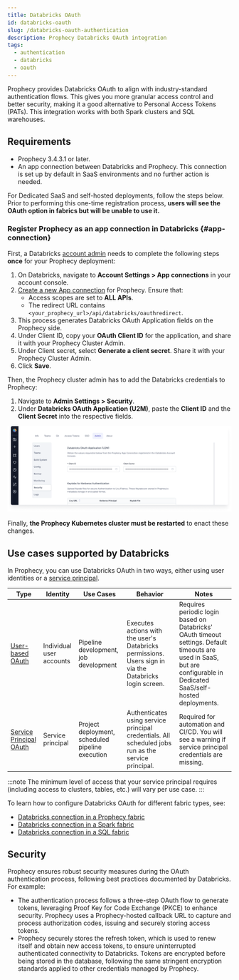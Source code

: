 ```yaml
---
title: Databricks OAuth
id: databricks-oauth
slug: /databricks-oauth-authentication
description: Prophecy Databricks OAuth integration
tags:
  - authentication
  - databricks
  - oauth
---
```


Prophecy provides Databricks OAuth to align with industry-standard authentication flows. This gives you more granular access control and better security, making it a good alternative to Personal Access Tokens (PATs). This integration works with both Spark clusters and SQL warehouses.

## Requirements

- Prophecy 3.4.3.1 or later.
- An app connection between Databricks and Prophecy. This connection is set up by default in SaaS environments and no further action is needed.

For Dedicated SaaS and self-hosted deployments, follow the steps below. Prior to performing this one-time registration process, **users will see the OAuth option in fabrics but will be unable to use it.**

### Register Prophecy as an app connection in Databricks {#app-connection}

First, a Databricks [account admin](https://docs.databricks.com/en/admin/index.html#what-are-account-admins) needs to complete the following steps **once** for your Prophecy deployment:

1. On Databricks, navigate to **Account Settings > App connections** in your account console.
1. [Create a new App connection](https://docs.databricks.com/en/integrations/enable-disable-oauth.html#enable-custom-oauth-applications-using-the-databricks-ui) for Prophecy. Ensure that:
   - Access scopes are set to **ALL APIs**.
   - The redirect URL contains `<your_prophecy_url>/api/databricks/oauthredirect`.
1. This process generates Databricks OAuth Application fields on the Prophecy side.
1. Under Client ID, copy your **OAuth Client ID** for the application, and share it with your Prophecy Cluster Admin.
1. Under Client secret, select **Generate a client secret**. Share it with your Prophecy Cluster Admin.
1. Click **Save**.

Then, the Prophecy cluster admin has to add the Databricks credentials to Prophecy:

1. Navigate to **Admin Settings > Security**.
2. Under **Databricks OAuth Application (U2M)**, paste the **Client ID** and the **Client Secret** into the respective fields.

![Security settings in Prophecy](./img/databricks-oauth-admin.png)

Finally, **the Prophecy Kubernetes cluster must be restarted** to enact these changes.

## Use cases supported by Databricks

In Prophecy, you can use Databricks OAuth in two ways, either using user identities or a [service principal](https://docs.databricks.com/aws/en/admin/users-groups/service-principals).

| Type                                                                                    | Identity                 | Use Cases                                        | Behavior                                                                                                | Notes                                                                                                                                                                   |
| --------------------------------------------------------------------------------------- | ------------------------ | ------------------------------------------------ | ------------------------------------------------------------------------------------------------------- | ----------------------------------------------------------------------------------------------------------------------------------------------------------------------- |
| [User-based OAuth](https://docs.databricks.com/en/dev-tools/auth/oauth-u2m.html)        | Individual user accounts | Pipeline development, job development            | Executes actions with the user's Databricks permissions. Users sign in via the Databricks login screen. | Requires periodic login based on Databricks' OAuth timeout settings. Default timeouts are used in SaaS, but are configurable in Dedicated SaaS/self-hosted deployments. |
| [Service Principal OAuth](https://docs.databricks.com/en/dev-tools/auth/oauth-m2m.html) | Service principal        | Project deployment, scheduled pipeline execution | Authenticates using service principal credentials. All scheduled jobs run as the service principal.     | Required for automation and CI/CD. You will see a warning if service principal credentials are missing.                                                                 |

:::note
The minimum level of access that your service principal requires (including access to clusters, tables, etc.) will vary per use case.
:::

To learn how to configure Databricks OAuth for different fabric types, see:

- [Databricks connection in a Prophecy fabric](/administration/fabrics/prophecy-fabrics/connections/databricks)
- [Databricks connection in a Spark fabric](/administration/fabrics/Spark-fabrics/databricks/#credentials)
- [Databricks connection in a SQL fabric](/administration/fabrics/sql-fabrics/databricks)

## Security

Prophecy ensures robust security measures during the OAuth authentication process, following best practices documented by Databricks. For example:

- The authentication process follows a three-step OAuth flow to generate tokens, leveraging Proof Key for Code Exchange (PKCE) to enhance security. Prophecy uses a Prophecy-hosted callback URL to capture and process authorization codes, issuing and securely storing access tokens.
- Prophecy securely stores the refresh token, which is used to renew itself and obtain new access tokens, to ensure uninterrupted authenticated connectivity to Databricks. Tokens are encrypted before being stored in the database, following the same stringent encryption standards applied to other credentials managed by Prophecy.
